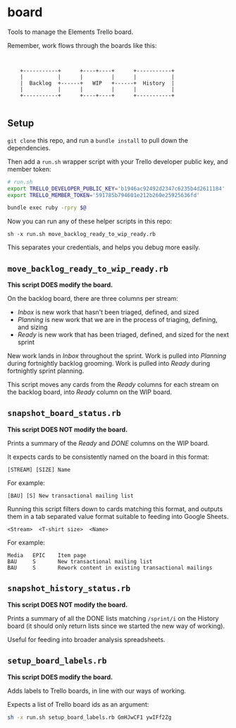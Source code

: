 # board

Tools to manage the Elements Trello board.

Remember, work flows through the boards like this:

```


    +-----------+      +----+----+      +-----------+
    |           |      |         |      |           |
    |  Backlog  +------+   WIP   +------+  History  |
    |           |      |         |      |           |
    +-----------+      +----+----+      +-----------+


```

## Setup

`git clone` this repo, and run a `bundle install` to pull down the dependencies.

Then add a `run.sh` wrapper script with your Trello developer public key, and member token:

``` bash
# run.sh
export TRELLO_DEVELOPER_PUBLIC_KEY='b1946ac92492d2347c6235b4d2611184'
export TRELLO_MEMBER_TOKEN='591785b794601e212b260e25925636fd'

bundle exec ruby -rpry $@
```

Now you can run any of these helper scripts in this repo:

```
sh -x run.sh move_backlog_ready_to_wip_ready.rb
```

This separates your credentials, and helps you debug more easily.

## `move_backlog_ready_to_wip_ready.rb`

**This script DOES modify the board.**

On the backlog board, there are three columns per stream:

 - _Inbox_ is new work that hasn't been triaged, defined, and sized
 - _Planning_ is new work that we are in the process of triaging, defining, and sizing
 - _Ready_ is new work that has been triaged, defined, and sized for the next sprint

New work lands in _Inbox_ throughout the sprint. Work is pulled into _Planning_ during fortnightly backlog grooming. Work is pulled into _Ready_ during fortnightly sprint planning.

This script moves any cards from the _Ready_ columns for each stream on the backlog board, into _Ready_ column on the WIP board.

## `snapshot_board_status.rb`

**This script DOES NOT modify the board.**

Prints a summary of the _Ready_ and _DONE_ columns on the WIP board.

It expects cards to be consistently named on the board in this format:

```
[STREAM] [SIZE] Name
```

For example:

```
[BAU] [S] New transactional mailing list
```

Running this script filters down to cards matching this format, and outputs them in a tab separated value format suitable to feeding into Google Sheets.

```
<Stream>  <T-shirt size>  <Name>
```

For example:

```
Media   EPIC    Item page
BAU     S       New transactional mailing list
BAU     S       Rework content in existing transactional mailings
```

## `snapshot_history_status.rb`

**This script DOES NOT modify the board.**

Prints a summary of all the DONE lists matching `/sprint/i` on the History board (it should only return lists since we started the new way of working).

Useful for feeding into broader analysis spreadsheets.

## `setup_board_labels.rb`

**This script DOES modify the board.**

Adds labels to Trello boards, in line with our ways of working.

Expects a list of Trello board ids as an argument:

``` bash
sh -x run.sh setup_board_labels.rb GmHJwCF1 ywIFf2Zg
```
